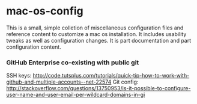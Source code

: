 # mac-os-config

This is a small, simple colletion of miscellaneous configuration files and reference content to customize a mac os installation. It includes usability tweaks as well as configuration changes. It is part documentation and part configuration content.

### GitHub Enterprise co-existing with public git

SSH keys: http://code.tutsplus.com/tutorials/quick-tip-how-to-work-with-github-and-multiple-accounts--net-22574
Git config: http://stackoverflow.com/questions/13750953/is-it-possible-to-configure-user-name-and-user-email-per-wildcard-domains-in-gi
